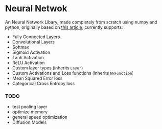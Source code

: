# Neural Netwok
An Neural Network Libary, made completely from scratch using numpy and python, originally based on [this article](https://towardsdatascience.com/math-neural-network-from-scratch-in-python-d6da9f29ce65), currently supports:
- Fully Connected Layers
- Convolutional Layers
- Softmax
- Sigmoid Activation
- Tanh Activation
- ReLU Activation
- Custom layer types (inherits `Layer`)
- Custom Activations and Loss functions (inherits `NNFunction`)
- Mean Squared Error loss
- Categorical Cross Entropy loss

### TODO
- test pooling layer
- optimize memory
- general speed optimization
- Diffusion Models
